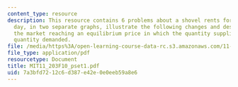 ```yaml
---
content_type: resource
description: This resource contains 6 problems about a shovel rents for $5.00 per
  day, in two separate graphs, illustrate the following changes and describe show
  the market reaching an equilibrium price in which the quantity supplied equals the
  quantity demanded.
file: /media/https%3A/open-learning-course-data-rc.s3.amazonaws.com/11-203-microeconomics-fall-2010/7a3bfd7212c6d387e42e0e0eeb59a8e6_MIT11_203F10_pset1.pdf
file_type: application/pdf
resourcetype: Document
title: MIT11_203F10_pset1.pdf
uid: 7a3bfd72-12c6-d387-e42e-0e0eeb59a8e6
---
```


